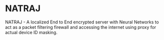 # NATRAJ
NATRAJ - A localized End to End encrypted server with Neural Networks to act as a packet filtering firewall and accessing the internet using proxy for actual device ID masking.

